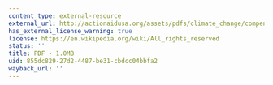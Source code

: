 ```yaml
---
content_type: external-resource
external_url: http://actionaidusa.org/assets/pdfs/climate_change/compensating_for_climate_change.pdf
has_external_license_warning: true
license: https://en.wikipedia.org/wiki/All_rights_reserved
status: ''
title: PDF - 1.0MB
uid: 855dc829-27d2-4487-be31-cbdcc04bbfa2
wayback_url: ''
---
```

